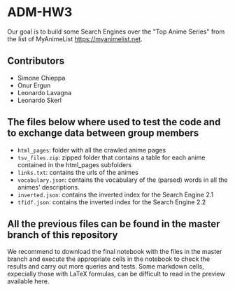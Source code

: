# ADM-HW3
Our goal is to build some Search Engines over the "Top Anime Series" from the list of MyAnimeList https://myanimelist.net.
## Contributors
- Simone Chieppa
- Onur Ergun
- Leonardo Lavagna
- Leonardo Skerl
## The files below where used to test the code and to exchange data between group members
- `html_pages`: folder with all the crawled anime pages
- `tsv_files.zip`: zipped folder that contains a table for each anime contained in the html_pages subfolders
- `links.txt`: contains the urls of the animes
- `vocabulary.json`: contains the vocabulary of the (parsed) words in all the animes' descriptions.
- `inverted.json`: contains the inverted index for the Search Engine 2.1
- `tfidf.json`: contains the inverted index for the Search Engine 2.2
## All the previous files can be found in the master branch of this repository

We recommend to download the final notebook with the files in the master branch and execute the appropriate cells 
in the notebook to check the results and carry out more queries and tests. Some markdown cells, expecially those with LaTeX formulas,
can be difficult to read in the preview available here.
